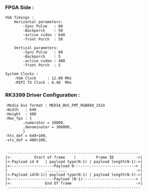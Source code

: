 ### FPGA Side : 
    VGA Timings :
        Horizontal parameters:
            -Sync Pulse   : 80
            -Backporch    : 50
            -active video : 640
            -front Porch  : 50

        Vertical parameters:
            -Sync Pulse   : 80
            -Backporch    : 5
            -active video : 480
            -front Porch  : 5

    System Clocks : 
        -VGA Clock     : 12.80 MHz
        -MIPI TX Clock : 6.40  MHz

### RK3399 Driver Configuration :
    -Media bus format : MEDIA_BUS_FMT_RGB888_1X24
    -Width   : 640 
	-Height  : 480
	-Max_fps : {
			.numerator = 10000,
			.denominator = 300000,
		    }
	-hts_def = 640+100,
	-vts_def = 480+100,


     ------------------------------------------------------------
    |<-          Start of frame    |         Frame ID          ->|
    |<-Payload id 0   | payload type(N-1) | payload length(N-1)->|
    |<--------------------Payload 0----------------------------> |
    |                 ..........                               ->|
    |<-Payload id(N-1)| payload type(N-1) | payload length(N-1)->|
    |<--------------------Payload (N-1)------------------------> |
    |<-               End Of frame                             ->|
     ------------------------------------------------------------
